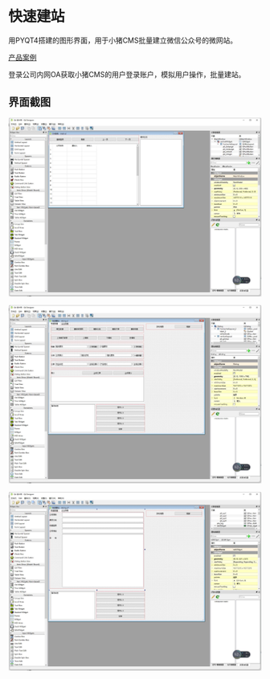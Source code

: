 # 快速建站

用PYQT4搭建的图形界面，用于小猪CMS批量建立微信公众号的微网站。

[产品案例](http://37t.cn/index.php?g=Home&m=Index&a=common "微链接")

登录公司内网OA获取小猪CMS的用户登录账户，模拟用户操作，批量建站。
## 界面截图 ##

![](https://raw.githubusercontent.com/linhong1994/python/master/%E5%BF%AB%E9%80%9F%E5%BB%BA%E7%AB%99/%E8%BD%AF%E4%BB%B6%E6%88%AA%E5%9B%BE/QQ%E5%9B%BE%E7%89%8720180329150728.jpg)

![](https://raw.githubusercontent.com/linhong1994/python/master/%E5%BF%AB%E9%80%9F%E5%BB%BA%E7%AB%99/%E8%BD%AF%E4%BB%B6%E6%88%AA%E5%9B%BE/QQ%E5%9B%BE%E7%89%8720180329150705.jpg)

![](https://raw.githubusercontent.com/linhong1994/python/master/%E5%BF%AB%E9%80%9F%E5%BB%BA%E7%AB%99/%E8%BD%AF%E4%BB%B6%E6%88%AA%E5%9B%BE/QQ%E5%9B%BE%E7%89%8720180329150741.jpg)

